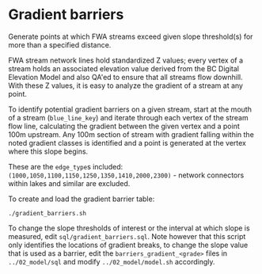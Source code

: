 # Gradient barriers

Generate points at which FWA streams exceed given slope threshold(s) for more than a specified distance.

FWA stream network lines hold standardized Z values; every vertex of a stream holds an associated elevation value
derived from the BC Digital Elevation Model and also QA'ed to ensure that all streams flow downhill. With these Z
values, it is easy to analyze the gradient of a stream at any point.

To identify potential gradient barriers on a given stream, start at the mouth of a stream (`blue_line_key`) and
iterate through each vertex of the stream flow line, calculating the gradient between the given vertex and a
point 100m upstream. Any 100m section of stream with gradient falling within the noted gradient classes is
identified and a point is generated at the vertex where this slope begins.

These are the `edge_type`s included: `(1000,1050,1100,1150,1250,1350,1410,2000,2300)` - network connectors
within lakes and similar are excluded.

To create and load the gradient barrier table:

    ./gradient_barriers.sh

To change the slope thresholds of interest or the interval at which slope is measured, edit `sql/gradient_barriers.sql`.
Note however that this script only identifies the locations of gradient breaks, to change the slope value that is used
as a barrier, edit the `barriers_gradient_<grade>` files in `../02_model/sql` and modify `../02_model/model.sh` accordingly.